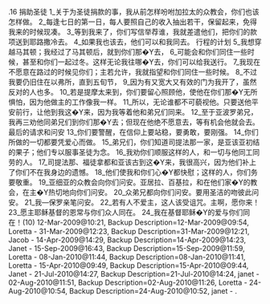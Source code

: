 .16 
捐助圣徒 
1_关于为圣徒捐款的事，我从前怎样吩咐加拉太的众教会，你们也该怎样做。 2_每逢七日的第一日，每人要照自己的收入抽出若干，保留起来，免得我来的时候现凑。 3_等到我来了，你们写信举荐谁，我就差遣他们，把你们的款项送到耶路撒冷去。 4_如果我也该去，他们可以和我同去。 
行程的计划 
5_我想穿越马其顿；我经过了马其顿后，就到你们那�Y去， 6_可能会和你们同住一些时候，甚至和你们一起过冬。这样无论我往哪�Y去，你们可以给我送行。 7_我现在不愿意在路过的时候见你们；主若允许，我就指望和你们同住一些时候。 8_不过我要仍旧住在以弗所，直到五旬节， 9_因为有又宽大又有效的门为我开了，虽然反对的人也多。 
10_若是提摩太来到，你们要留心照顾他，使他在你们那�Y无所惧怕，因为他做主的工作像我一样。 11_所以，无论谁都不可藐视他。只要送他平安前行，让他到我这�Y来，因为我等着他和弟兄们同来。 
12_至于亚波罗弟兄，我再三劝他同弟兄们到你们那�Y去；但现在他绝不愿意去，等有机会他就会去。 
最后的请求和问安 
13_你们要警醒，在信仰上要站稳，要勇敢，要刚强。 14_你们所做的一切都要凭爱心而做。 
15_弟兄们，你们知道司提法那一家，是亚该亚初结的果子；他们专以服事圣徒为念。 16_我劝你们顺服这样的人，和一切与他同工同劳的人。 17_司提法那、福徒拿都和亚该古到这�Y来，我很高兴，因为他们补上了你们不在我身边的遗憾。 18_他们使我和你们心�Y都快慰；这样的人，你们务要敬重。 
19_亚细亚的众教会向你们问安。亚居拉、百基拉，和在他们家�Y的教会，在主�Y热切地向你们问安。 20_众弟兄都向你们问安。要用圣洁的吻彼此问安。 
21_我―保罗亲笔问安。 22_若有人不爱主，这人该受诅咒。主啊，愿你来！ 23_愿主耶稣基督的恩常与你们众人同在。 24_我在基督耶稣�Y的爱与你们同在！(10) 
12-Mar-2009@10:21, Backup Description=12-Mar-2009@09:54, Loretta - 
31-Mar-2009@12:23, Backup Description=31-Mar-2009@12:21, Jacob - 
14-Apr-2009@14:29, Backup Description=14-Apr-2009@14:23, Janet - 
15-Sep-2009@16:43, Backup Description=15-Sep-2009@11:59, Loretta - 
08-Jan-2010@11:44, Backup Description=08-Jan-2010@11:41, Loretta - 
15-Apr-2010@09:49, Backup Description=15-Apr-2010@09:44, Janet - 
21-Jul-2010@14:27, Backup Description=21-Jul-2010@14:24, janet - 
02-Aug-2010@11:51, Backup Description=02-Aug-2010@11:26, Loretta - 
24-Aug-2010@10:54, Backup Description=24-Aug-2010@10:52, janet - 
.